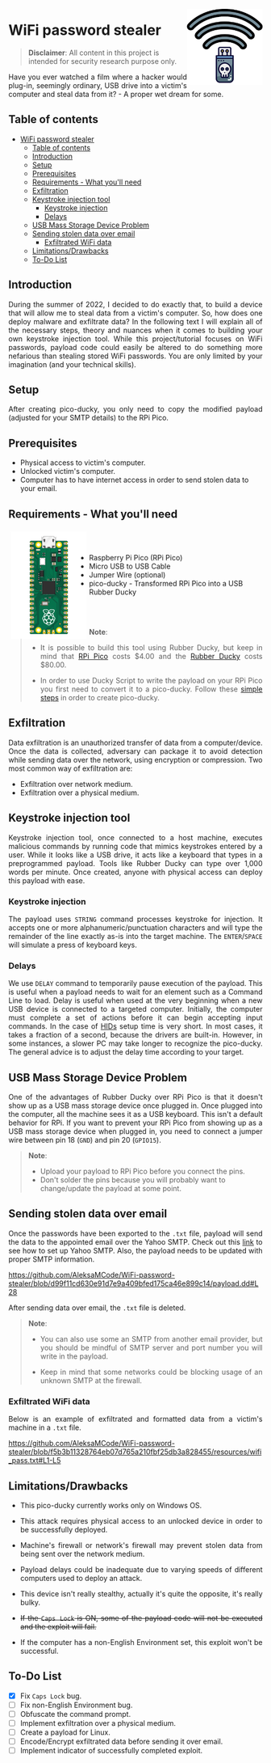 <img width="150" align="right" src="./resources/wifi-stealer_logo.png"></img>
# WiFi password stealer
> **Disclaimer**: All content in this project is intended for security research purpose only.
<p align="justify">Have you ever watched a film where a hacker would plug-in, seemingly ordinary, USB drive into a victim's computer and steal data from it? - A proper wet dream for some.

## Table of contents
- [WiFi password stealer](#wifi-password-stealer)
  - [Table of contents](#table-of-contents)
  - [Introduction](#introduction)
  - [Setup](#setup)
  - [Prerequisites](#prerequisites)
  - [Requirements - What you'll need](#requirements---what-youll-need)
  - [Exfiltration](#exfiltration)
  - [Keystroke injection tool](#keystroke-injection-tool)
    - [Keystroke injection](#keystroke-injection)
    - [Delays](#delays)
  - [USB Mass Storage Device Problem](#usb-mass-storage-device-problem)
  - [Sending stolen data over email](#sending-stolen-data-over-email)
    - [Exfiltrated WiFi data](#exfiltrated-wifi-data)
  - [Limitations/Drawbacks](#limitationsdrawbacks)
  - [To-Do List](#to-do-list)

## Introduction
<p align="justify">During the summer of 2022, I decided to do exactly that, to build a device that will allow me to steal data from a victim's computer. So, how does one deploy malware and exfiltrate data? In the following text I will explain all of the necessary steps, theory and nuances when it comes to building your own keystroke injection tool. While this project/tutorial focuses on WiFi passwords, payload code could easily be altered to do something more nefarious than stealing stored WiFi passwords. You are only limited by your imagination (and your technical skills).</p>

## Setup
<p align="justify">After creating pico-ducky, you only need to copy the modified payload (adjusted for your SMTP details) to the RPi Pico.</p>

## Prerequisites
<ul>
<li>Physical access to victim's computer.</li>
<li>Unlocked victim's computer.</li>
<li>Computer has to have internet access in order to send stolen data to your email.</li>
</ul>

## Requirements - What you'll need
<p align="justify"><img src="./resources/RPi-pico.png?raw=true" width="150" title="RPi pico illustration" align="left" hspace="5" vspace="5">
<br><br>
<ul>
<li>Raspberry Pi Pico (RPi Pico)</li>
<li>Micro USB to USB Cable</li>
<li>Jumper Wire (optional)</li>
<li>pico-ducky - Transformed RPi Pico into a USB Rubber Ducky</li>
</ul></p><br><br>

> **Note**:
> <ul><li><p align="justify">It is possible to build this tool using Rubber Ducky, but keep in mind that <a href="https://www.raspberrypi.com/products/raspberry-pi-pico/">RPi Pico</a> costs $4.00 and the <a href="https://shop.hak5.org/products/usb-rubber-ducky">Rubber Ducky</a> costs $80.00.</p></li>
> <li><p align="justify">In order to use Ducky Script to write the payload on your RPi Pico you first need to convert it to a pico-ducky. Follow these <a href="https://github.com/dbisu/pico-ducky">simple steps</a> in order to create pico-ducky.</p></li>
> </ul>

## Exfiltration
<p align="justify">Data exfiltration is an unauthorized transfer of data from a computer/device. Once the data is collected, adversary can package it to avoid detection while sending data over the network, using encryption or compression. Two most common way of exfiltration are:
<ul>
<li>Exfiltration over network medium.</li>
<li>Exfiltration over a physical medium.</li>
</ul>

## Keystroke injection tool
<p align="justify">Keystroke injection tool, once connected to a host machine, executes malicious commands by running code that mimics keystrokes entered by a user. While it looks like a USB drive, it acts like a keyboard that types in a preprogrammed payload. Tools like Rubber Ducky can type over 1,000 words per minute. Once created, anyone with physical access can deploy this payload with ease.</p>

### Keystroke injection
<p align="justify">The payload uses <code>STRING</code> command processes keystroke for injection. It accepts one or more alphanumeric/punctuation characters and will type the remainder of the line exactly as-is into the target machine. The <code>ENTER</code>/<code>SPACE</code> will simulate a press of keyboard keys.</p>

### Delays
<p align="justify">We use <code>DELAY</code> command to temporarily pause execution of the payload. This is useful when a payload needs to wait for an element such as a Command Line to load. Delay is useful when used at the very beginning when a new USB device is connected to a targeted computer. Initially, the computer must complete a set of actions before it can begin accepting input commands. In the case of <a href="https://en.wikipedia.org/wiki/Human_interface_device">HIDs</a> setup time is very short. In most cases, it takes a fraction of a second, because the drivers are built-in. However, in some instances, a slower PC may take longer to recognize the pico-ducky. The general advice is to adjust the delay time according to your target.</p>

## USB Mass Storage Device Problem
<p align="justify">One of the advantages of Rubber Ducky over RPi Pico is that it doesn't show up as a USB mass storage device once plugged in. Once plugged into the computer, all the machine sees it as a USB keyboard. This isn't a default behavior for RPi. If you want to prevent your RPi Pico from showing up as a USB mass storage device when plugged in, you need to connect a jumper wire between pin 18 (<code>GND</code>) and pin 20 (<code>GPIO15</code>).</p>

> **Note**:
> <ul>
> <li>Upload your payload to RPi Pico before you connect the pins.</li>
> <li>Don't solder the pins because you will probably want to change/update the payload at some point.</li>
> </ul>

## Sending stolen data over email
<p align="justify">Once the passwords have been exported to the <code>.txt</code> file, payload will send the data to the appointed email over the Yahoo SMTP. Check out this <a href="https://github.com/AleksaMCode/university-notices-email-notifier#yahoo-smtp">link</a> to see how to set up Yahoo SMTP. Also, the payload needs to be updated with proper SMTP information.</p>

https://github.com/AleksaMCode/WiFi-password-stealer/blob/d99f11cd630e91d7e9a409bfed175ca46e899c14/payload.dd#L28

<p align="justify">After sending data over email, the <code>.txt</code> file is deleted.</p>

> **Note**: 
> <ul>
> <li><p align="justify">You can also use some an SMTP from another email provider, but you should be mindful of SMTP server and port number you will write in the payload.</p></li>
> <li><p align="justify">Keep in mind that some networks could be blocking usage of an unknown SMTP at the firewall.</p></li>
> </ul>
> </p>

### Exfiltrated WiFi data
<p align="justify">Below is an example of exfiltrated and formatted data from a victim's machine in a <code>.txt</code> file.<p>

https://github.com/AleksaMCode/WiFi-password-stealer/blob/f5b3b11328764eb07d765a210fbf25db3a828455/resources/wifi_pass.txt#L1-L5

## Limitations/Drawbacks
<ul>
<li><p align="justify">This pico-ducky currently works only on Windows OS.</p></li>
<li><p align="justify">This attack requires physical access to an unlocked device in order to be successfully deployed.</p></li>
<li><p align="justify">Machine's firewall or network's firewall may prevent stolen data from being sent over the network medium.</p></li>
<li><p align="justify">Payload delays could be inadequate due to varying speeds of different computers used to deploy an attack.</p></li>
<li><p align="justify">This device isn't really stealthy, actually it's quite the opposite, it's really bulky.</p></li>
<li><p align="justify"><s>If the <code>Caps Lock</code> is ON, some of the payload code will not be executed and the exploit will fail.</p></s></li>
<li><p align="justify">If the computer has a non-English Environment set, this exploit won't be successful.</p></li>
</ul>

## To-Do List
- [x] Fix `Caps Lock` bug.
- [ ] Fix non-English Environment bug.
- [ ] Obfuscate the command prompt.
- [ ] Implement exfiltration over a physical medium.
- [ ] Create a payload for Linux.
- [ ] Encode/Encrypt exfiltrated data before sending it over email.
- [ ] Implement indicator of successfully completed exploit.